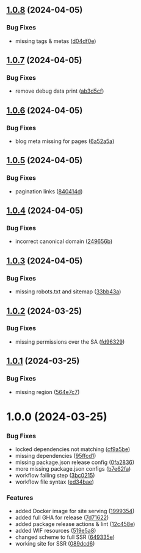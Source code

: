 ## [1.0.8](https://github.com/GonzaloHirsch/nuxt-blog-starter-ssr/compare/v1.0.7...v1.0.8) (2024-04-05)


### Bug Fixes

* missing tags & metas ([d04df0e](https://github.com/GonzaloHirsch/nuxt-blog-starter-ssr/commit/d04df0ea01ea87903f3d13d61651c9780a87cf7a))

## [1.0.7](https://github.com/GonzaloHirsch/nuxt-blog-starter-ssr/compare/v1.0.6...v1.0.7) (2024-04-05)


### Bug Fixes

* remove debug data print ([ab3d5cf](https://github.com/GonzaloHirsch/nuxt-blog-starter-ssr/commit/ab3d5cff8f7e7ae68287a2ab66073c6158f7245c))

## [1.0.6](https://github.com/GonzaloHirsch/nuxt-blog-starter-ssr/compare/v1.0.5...v1.0.6) (2024-04-05)


### Bug Fixes

* blog meta missing for pages ([6a52a5a](https://github.com/GonzaloHirsch/nuxt-blog-starter-ssr/commit/6a52a5a1375a49b43ab9792839e5c33a7719415b))

## [1.0.5](https://github.com/GonzaloHirsch/nuxt-blog-starter-ssr/compare/v1.0.4...v1.0.5) (2024-04-05)


### Bug Fixes

* pagination links ([840414d](https://github.com/GonzaloHirsch/nuxt-blog-starter-ssr/commit/840414d78ec51cc2d1c5889cd20837dc6c033750))

## [1.0.4](https://github.com/GonzaloHirsch/nuxt-blog-starter-ssr/compare/v1.0.3...v1.0.4) (2024-04-05)


### Bug Fixes

* incorrect canonical domain ([249656b](https://github.com/GonzaloHirsch/nuxt-blog-starter-ssr/commit/249656be80dc8d0eb6fa719b1b9fe166b0354263))

## [1.0.3](https://github.com/GonzaloHirsch/nuxt-blog-starter-ssr/compare/v1.0.2...v1.0.3) (2024-04-05)


### Bug Fixes

* missing robots.txt and sitemap ([33bb43a](https://github.com/GonzaloHirsch/nuxt-blog-starter-ssr/commit/33bb43a95516ad27b3d38484737b339a8aa27b15))

## [1.0.2](https://github.com/GonzaloHirsch/nuxt-blog-starter-ssr/compare/v1.0.1...v1.0.2) (2024-03-25)


### Bug Fixes

* missing permissions over the SA ([fd96329](https://github.com/GonzaloHirsch/nuxt-blog-starter-ssr/commit/fd9632946c70fc07bb1edf2a7894ba1f6a38f95f))

## [1.0.1](https://github.com/GonzaloHirsch/nuxt-blog-starter-ssr/compare/v1.0.0...v1.0.1) (2024-03-25)


### Bug Fixes

* missing region ([564e7c7](https://github.com/GonzaloHirsch/nuxt-blog-starter-ssr/commit/564e7c753bc561e2159311b1dc38128198837dbe))

# 1.0.0 (2024-03-25)


### Bug Fixes

* locked dependencies not matching ([cf9a5be](https://github.com/GonzaloHirsch/nuxt-blog-starter-ssr/commit/cf9a5be73d92b8d559c568691ef024c8729cd093))
* missing dependencies ([95ffcd1](https://github.com/GonzaloHirsch/nuxt-blog-starter-ssr/commit/95ffcd109c4b99eb703069613aaa1e7a095cdda8))
* missing package.json release config ([0fa2836](https://github.com/GonzaloHirsch/nuxt-blog-starter-ssr/commit/0fa28360ca1eb574b90a6d0554a1d77a73612451))
* more missing package.json configs ([b7e62fa](https://github.com/GonzaloHirsch/nuxt-blog-starter-ssr/commit/b7e62fad4dc3f2019ab1d79f5e516f8dfc450bdb))
* workflow failing step ([3bc0215](https://github.com/GonzaloHirsch/nuxt-blog-starter-ssr/commit/3bc02152ad1e541386b62ccecf60afb739801998))
* workflow file syntax ([ed34bae](https://github.com/GonzaloHirsch/nuxt-blog-starter-ssr/commit/ed34baefb44136d1e00aa42d09374209d36f4266))


### Features

* added Docker image for site serving ([1999354](https://github.com/GonzaloHirsch/nuxt-blog-starter-ssr/commit/19993547357e550dda66e1df994315cdb3c5aa6d))
* added full GHA for release ([7d71622](https://github.com/GonzaloHirsch/nuxt-blog-starter-ssr/commit/7d71622d857f47d22cd6c4749142acf4756ed02f))
* added package release actions & lint ([12c458e](https://github.com/GonzaloHirsch/nuxt-blog-starter-ssr/commit/12c458e3e07d6c393d44645e519f604ed04676c7))
* added WIF resources ([519e5a8](https://github.com/GonzaloHirsch/nuxt-blog-starter-ssr/commit/519e5a8f1510e04577ed7b00ddc91612606d6afd))
* changed scheme to full SSR ([649335e](https://github.com/GonzaloHirsch/nuxt-blog-starter-ssr/commit/649335e5fc649cec38c051c72930b69b224497a3))
* working site for SSR ([089dcd6](https://github.com/GonzaloHirsch/nuxt-blog-starter-ssr/commit/089dcd69542fb22455e05df5e8e9984e0708d5b7))
